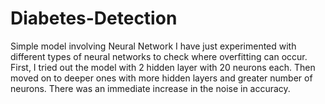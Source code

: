 # Diabetes-Detection

Simple model involving Neural Network
I have just experimented with different types of neural networks to check where overfitting can occur. 
First, I tried out the model with 2 hidden layer with 20 neurons each. Then moved on to deeper ones with more hidden layers and greater number of neurons.
There was an immediate increase in the noise in accuracy. 
